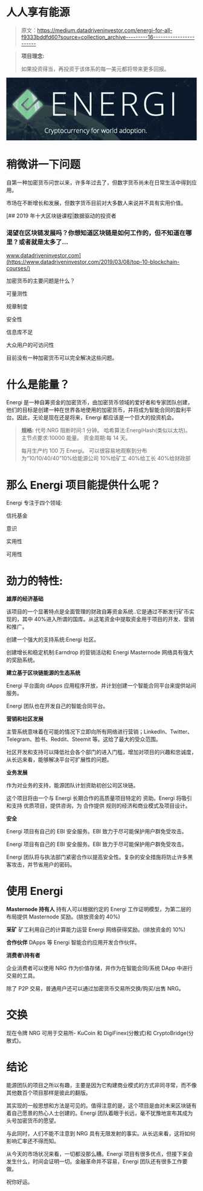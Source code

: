 # 人人享有能源

> 原文：<https://medium.datadriveninvestor.com/energi-for-all-f9333bddfd60?source=collection_archive---------16----------------------->

> **项目理念:**
> 
> 如果投资得当，再投资于该体系的每一美元都将带来更多回报。

![](img/d11985bf8caf56f8a2f2d1f75408aeaa.png)

# **稍微讲一下问题**

自第一种加密货币问世以来，许多年过去了，但数字货币尚未在日常生活中得到应用。

市场在不断增长和发展，但数字货币目前对大多数人来说并不具有实用价值。

[](https://www.datadriveninvestor.com/2019/03/08/top-10-blockchain-courses/) [## 2019 年十大区块链课程|数据驱动的投资者

### 渴望在区块链发展吗？你想知道区块链是如何工作的，但不知道在哪里？或者就是太多了…

www.datadriveninvestor.com](https://www.datadriveninvestor.com/2019/03/08/top-10-blockchain-courses/) 

加密货币的主要问题是什么？

可量测性

规章制度

安全性

信息库不足

大众用户的可访问性

目前没有一种加密货币可以完全解决这些问题。

# **什么是能量？**

Energi 是一种自筹资金的加密货币，由加密货币领域的爱好者和专家团队创建，他们的目标是创建一种在世界各地使用的加密货币，并将成为智能合同的盈利平台。因此，无论是现在还是将来，Energi 都应该是一个巨大的投资机会。

> **规格:**
> 代号:NRG
> 阻断时间:1 分钟。
> 哈希算法:EnergiHash(类似以太坊)。
> 主节点要求:10000 能量。
> 资金周期:每 14 天。
> 
> 每月生产约 100 万 Energi。
> 可以很容易地观察到分布为“10/10/40/40”10%给能源公司
> 10%给矿工
> 40%给工长
> 40%给财政部

# 那么 Energi 项目能提供什么呢？

Energi 专注于四个领域:

信托基金

意识

实用性

可用性

# **劲力的特性:**

**雄厚的经济基础**

该项目的一个显著特点是全面管理的财政自筹资金系统..它是通过不断发行矿币实现的，其中 40%进入所谓的国库。从这笔资金中提取资金用于项目的开发、营销和推广。

创建一个强大的支持系统:Energi 社区。

创建增长和稳定机制:Earndrop 的营销活动和 Energi Masternode 网络具有强大的奖励系统。

**建立基于区块链能源的生态系统**

Energi 平台面向 dApps 应用程序开放，并计划创建一个智能合同平台来提供站间服务。

Energi 团队也在开发自己的智能合同平台。

**营销和社区发展**

主管系统意味着在可能的情况下立即向所有网络进行营销；LinkedIn、Twitter、Telegram、脸书、Reddit、Steemit 等。这给了最大的受众范围。

社区开发和支持可以降低社会各个部门的进入门槛，增加对项目的兴趣和忠诚度，从长远来看，能够解决平台可扩展性的问题。

**业务发展**

作为对业务的支持，能源团队计划资助初创公司区块链。

这个项目将由一个与 Energi 长期合作的高质量项目特定的
资助。Energi 将吸引和支持
优质项目，提供咨询，为
合作提供
规则的经济和商业模式及项目设计。

**安全**

Energi 项目有自己的 EBI 安全服务。EBI 致力于尽可能保护用户群免受攻击。

Energi 项目有自己的 EBI 安全服务。EBI 致力于尽可能保护用户群免受攻击。

Energi 团队将与执法部门紧密合作以提高安全性。复杂的安全措施将防止许多黑客攻击，并节省用户的密码。

# 使用 Energi

**Masternode 持有人**
持有人可以根据约定的 Energi 工作证明模型，为第二层的
布局提供 Masternode 奖励。(排放资金的 40%)

**采矿**
矿工利用自己的计算能力运营 Energi 网络获得奖励。(排放资金的 10%)

**合作伙伴**
DApps 等 Energi 智能合约应用开发合作伙伴。

**消费者\持有者**

企业消费者可以使用 NRG 作为价值存储，并作为在智能合同/系统 DApp 中进行交易的工具。

除了 P2P 交易，普通用户还可以通过加密货币交易所交换/购买/出售 NRG。

# 交换

现在令牌 NRG 可用于交易所- KuCoin 和 DigiFinex(分散式)和 CryptoBridge(分散式)。

# 结论

能源团队的项目之所以有趣，主要是因为它构建商业模式的方式非同寻常，而不像其他数百个项目那样是彼此的翻版。

其实现的一般思想和方法是可见的。值得注意的是，这个项目是由对未来区块链有着自己愿景的热心人士创建的。Energi 团队着眼于长远，毫不犹豫地宣布其成为头号加密货币的愿望。

与此同时，人们不能不注意到 NRG 具有无限发射的事实。从长远来看，这将如何影响汇率还不得而知。

从今天的市场状况来看，一切都没那么糟。Energi 项目有很多优点，但接下来会发生什么，时间会证明一切。金融革命并不容易，Energi 团队还有很多工作要做。

祝你好运。
